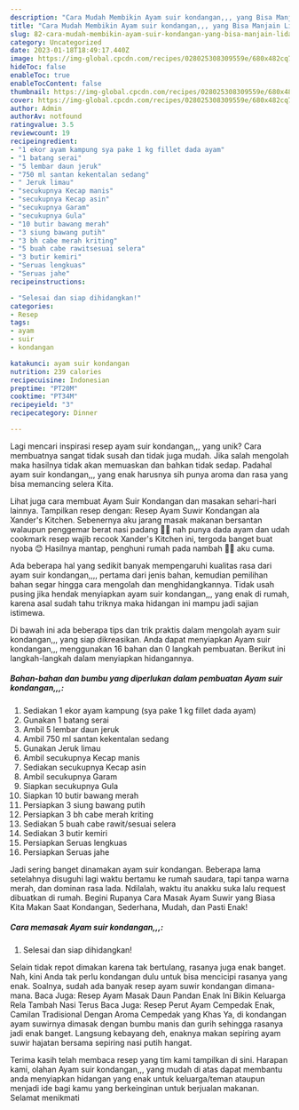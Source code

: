 ```yaml
---
description: "Cara Mudah Membikin Ayam suir kondangan,,, yang Bisa Manjain Lidah"
title: "Cara Mudah Membikin Ayam suir kondangan,,, yang Bisa Manjain Lidah"
slug: 82-cara-mudah-membikin-ayam-suir-kondangan-yang-bisa-manjain-lidah
category: Uncategorized
date: 2023-01-18T18:49:17.440Z
image: https://img-global.cpcdn.com/recipes/028025308309559e/680x482cq70/ayam-suir-kondangan-foto-resep-utama.jpg
hideToc: false
enableToc: true
enableTocContent: false
thumbnail: https://img-global.cpcdn.com/recipes/028025308309559e/680x482cq70/ayam-suir-kondangan-foto-resep-utama.jpg
cover: https://img-global.cpcdn.com/recipes/028025308309559e/680x482cq70/ayam-suir-kondangan-foto-resep-utama.jpg
author: Admin
authorAv: notfound
ratingvalue: 3.5
reviewcount: 19
recipeingredient:
- "1 ekor ayam kampung sya pake 1 kg fillet dada ayam"
- "1 batang serai"
- "5 lembar daun jeruk"
- "750 ml santan kekentalan sedang"
- " Jeruk limau"
- "secukupnya Kecap manis"
- "secukupnya Kecap asin"
- "secukupnya Garam"
- "secukupnya Gula"
- "10 butir bawang merah"
- "3 siung bawang putih"
- "3 bh cabe merah kriting"
- "5 buah cabe rawitsesuai selera"
- "3 butir kemiri"
- "Seruas lengkuas"
- "Seruas jahe"
recipeinstructions:

- "Selesai dan siap dihidangkan!"
categories:
- Resep
tags:
- ayam
- suir
- kondangan

katakunci: ayam suir kondangan 
nutrition: 239 calories
recipecuisine: Indonesian
preptime: "PT20M"
cooktime: "PT34M"
recipeyield: "3"
recipecategory: Dinner

---
```





Lagi mencari inspirasi resep ayam suir kondangan,,, yang unik? Cara membuatnya sangat tidak susah dan tidak juga mudah. Jika salah mengolah maka hasilnya tidak akan memuaskan dan bahkan tidak sedap. Padahal ayam suir kondangan,,, yang enak harusnya sih punya aroma dan rasa yang bisa memancing selera Kita.





Lihat juga cara membuat Ayam Suir Kondangan dan masakan sehari-hari lainnya. Tampilkan resep dengan: Resep Ayam Suwir Kondangan ala Xander&#39;s Kitchen. Sebenernya aku jarang masak makanan bersantan walaupun penggemar berat nasi padang 🤭🤭 nah punya dada ayam dan udah cookmark resep wajib recook Xander&#39;s Kitchen ini, tergoda banget buat nyoba 😊 Hasilnya mantap, penghuni rumah pada nambah 🤩🤩 aku cuma.

Ada beberapa hal yang sedikit banyak mempengaruhi kualitas rasa dari ayam suir kondangan,,,, pertama dari jenis bahan, kemudian pemilihan bahan segar hingga cara mengolah dan menghidangkannya. Tidak usah pusing jika hendak menyiapkan ayam suir kondangan,,, yang enak di rumah, karena asal sudah tahu triknya maka hidangan ini mampu jadi sajian istimewa.






Di bawah ini ada beberapa tips dan trik praktis dalam mengolah ayam suir kondangan,,, yang siap dikreasikan. Anda dapat menyiapkan Ayam suir kondangan,,, menggunakan 16 bahan dan 0 langkah pembuatan. Berikut ini langkah-langkah dalam menyiapkan hidangannya.

<!--inarticleads1-->

##### Bahan-bahan dan bumbu yang diperlukan dalam pembuatan Ayam suir kondangan,,,:

1. Sediakan 1 ekor ayam kampung (sya pake 1 kg fillet dada ayam)
1. Gunakan 1 batang serai
1. Ambil 5 lembar daun jeruk
1. Ambil 750 ml santan kekentalan sedang
1. Gunakan  Jeruk limau
1. Ambil secukupnya Kecap manis
1. Sediakan secukupnya Kecap asin
1. Ambil secukupnya Garam
1. Siapkan secukupnya Gula
1. Siapkan 10 butir bawang merah
1. Persiapkan 3 siung bawang putih
1. Persiapkan 3 bh cabe merah kriting
1. Sediakan 5 buah cabe rawit/sesuai selera
1. Sediakan 3 butir kemiri
1. Persiapkan Seruas lengkuas
1. Persiapkan Seruas jahe


Jadi sering banget dinamakan ayam suir kondangan. Beberapa lama setelahnya disuguhi lagi waktu bertamu ke rumah saudara, tapi tanpa warna merah, dan dominan rasa lada. Ndilalah, waktu itu anakku suka lalu request dibuatkan di rumah. Begini Rupanya Cara Masak Ayam Suwir yang Biasa Kita Makan Saat Kondangan, Sederhana, Mudah, dan Pasti Enak! 

<!--inarticleads2-->

##### Cara memasak Ayam suir kondangan,,,:


1. Selesai dan siap dihidangkan!

Selain tidak repot dimakan karena tak bertulang, rasanya juga enak banget. Nah, kini Anda tak perlu kondangan dulu untuk bisa mencicipi rasanya yang enak. Soalnya, sudah ada banyak resep ayam suwir kondangan dimana-mana. Baca Juga: Resep Ayam Masak Daun Pandan Enak Ini Bikin Keluarga Rela Tambah Nasi Terus Baca Juga: Resep Perut Ayam Cempedak Enak, Camilan Tradisional Dengan Aroma Cempedak yang Khas Ya, di kondangan ayam suwirnya dimasak dengan bumbu manis dan gurih sehingga rasanya jadi enak banget. Langsung kebayang deh, enaknya makan sepiring ayam suwir hajatan bersama sepiring nasi putih hangat. 

Terima kasih telah membaca resep yang tim kami tampilkan di sini. Harapan kami, olahan Ayam suir kondangan,,, yang mudah di atas dapat membantu anda menyiapkan hidangan yang enak untuk keluarga/teman ataupun menjadi ide bagi kamu yang berkeinginan untuk berjualan makanan. Selamat menikmati
